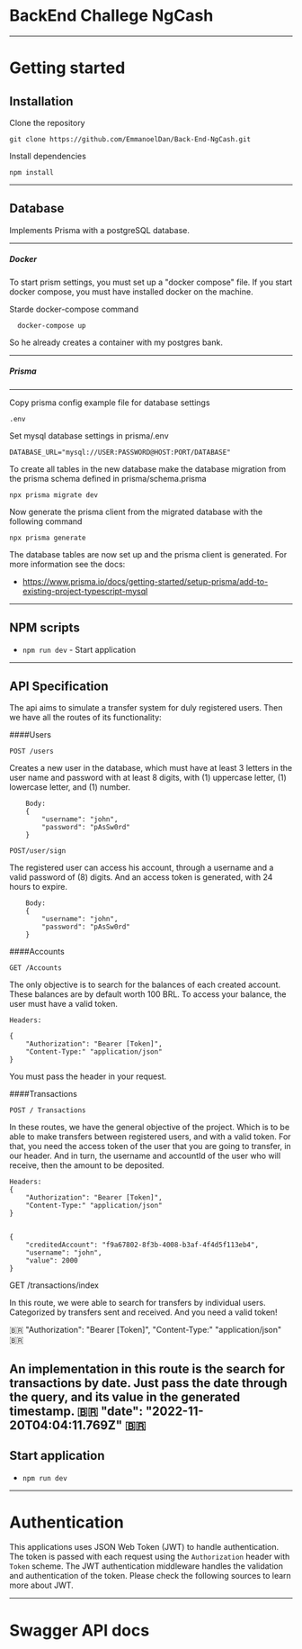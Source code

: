 # BackEnd Challege NgCash

----------

# Getting started

## Installation

Clone the repository

    git clone https://github.com/EmmanoelDan/Back-End-NgCash.git
    
Install dependencies
    
    npm install
    
----------

## Database

Implements Prisma with a postgreSQL database.

----------
##### Docker

To start prism settings, you must set up a "docker compose" file. If you start docker compose, you must have installed docker on the machine.

Starde docker-compose command
      
      docker-compose up
      
So he already creates a container with my postgres bank.

----------

##### Prisma

----------

Copy prisma config example file for database settings

    .env

Set mysql database settings in prisma/.env

    DATABASE_URL="mysql://USER:PASSWORD@HOST:PORT/DATABASE"

To create all tables in the new database make the database migration from the prisma schema defined in prisma/schema.prisma

    npx prisma migrate dev

Now generate the prisma client from the migrated database with the following command

    npx prisma generate

The database tables are now set up and the prisma client is generated. For more information see the docs:

- https://www.prisma.io/docs/getting-started/setup-prisma/add-to-existing-project-typescript-mysql


----------

## NPM scripts

- `npm run dev` - Start application
----------

## API Specification

The api aims to simulate a transfer system for duly registered users. Then we have all the routes of its functionality:

####Users

    POST /users

Creates a new user in the database, which must have at least 3 letters in the user name and password with at least 8 digits, with (1) uppercase letter, (1) lowercase letter, and (1) number.

        Body:
        {
            "username": "john",
            "password": "pAsSw0rd"
        }

    POST/user/sign

The registered user can access his account, through a username and a valid password of (8) digits. And an access token is generated, with 24 hours to expire.

        Body:
        {
            "username": "john",
            "password": "pAsSw0rd"
        }

####Accounts

    GET /Accounts

The only objective is to search for the balances of each created account. These balances are by default worth 100 BRL. To access your balance, the user must have a valid token.

    Headers:

    {
        "Authorization": "Bearer [Token]",
        "Content-Type:" "application/json"
    }


You must pass the header in your request.

####Transactions

    POST / Transactions

In these routes, we have the general objective of the project. Which is to be able to make transfers between registered users, and with a valid token. For that, you need the access token of the user that you are going to transfer, in our header. And in turn, the username and accountId of the user who will receive, then the amount to be deposited.
 
    Headers:
    {
        "Authorization": "Bearer [Token]",
        "Content-Type:" "application/json"
    }


    {
        "creditedAccount": "f9a67802-8f3b-4008-b3af-4f4d5f113eb4",
        "username": "john",
        "value": 2000
    }


GET /transactions/index

In this route, we were able to search for transfers by individual users. Categorized by transfers sent and received. And you need a valid token!

🇧🇷
       "Authorization": "Bearer [Token]",
       "Content-Type:" "application/json"
🇧🇷

An implementation in this route is the search for transactions by date. Just pass the date through the query, and its value in the generated timestamp.
🇧🇷
       "date": "2022-11-20T04:04:11.769Z"
🇧🇷
----------

## Start application

- `npm run dev`

----------

# Authentication
 
This applications uses JSON Web Token (JWT) to handle authentication. The token is passed with each request using the `Authorization` header with `Token` scheme. The JWT authentication middleware handles the validation and authentication of the token. Please check the following sources to learn more about JWT.

----------
 
# Swagger API docs

   
